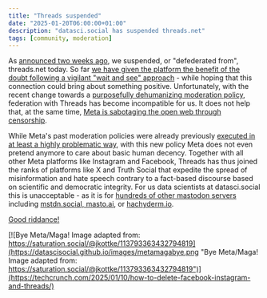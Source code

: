 ```yaml
---
title: "Threads suspended"
date: "2025-01-20T06:00:00+01:00"
description: "datasci.social has suspended threads.net"
tags: [community, moderation]
---
```


As [announced two weeks ago](https://datasci.social/@mszll/113798322214417466), we suspended, or "defederated from", threads.net today. So far [we have given the platform the benefit of the doubt following a vigilant "wait and see" approach](https://community.datasci.social/blog/2023-12-17/our-stance-on-threads/) - while hoping that this connection could bring about something positive. Unfortunately, with the recent change towards a [purposefully dehumanizing moderation policy](https://www.wired.com/story/meta-immigration-gender-policies-change/), federation with Threads has become incompatible for us. It does not help that, at the same time, [Meta is sabotaging the open web through censorship](https://www.404media.co/meta-is-blocking-links-to-decentralized-instagram-competitor-pixelfed/).

While Meta's past moderation policies were already previously [executed in at least a highly problematic way](https://erinkissane.com/meta-in-myanmar-full-series), with this new policy Meta does not even pretend anymore to care about basic human decency. Together with all other Meta platforms like Instagram and Facebook, Threads has thus joined the ranks of platforms like X and Truth Social that expedite the spread of misinformation and hate speech contrary to a fact-based discourse based on scientific and democratic integrity. For us data scientists at datasci.social this is unacceptable - as it is for [hundreds of other mastodon servers](https://fedipact.online/) including [mstdn.social, masto.ai](https://mstdn.social/@stux/113793895110300721), or [hachyderm.io](https://community.hachyderm.io/blog/2025/01/09/defederation-from-threads/). 

[Good riddance!](https://techcrunch.com/2025/01/10/how-to-delete-facebook-instagram-and-threads/)

[![Bye Meta/Maga! Image adapted from: https://saturation.social/@jkottke/113793363432794819](https://datascisocial.github.io/images/metamagabye.png "Bye Meta/Maga! Image adapted from: https://saturation.social/@jkottke/113793363432794819")](https://techcrunch.com/2025/01/10/how-to-delete-facebook-instagram-and-threads/)

